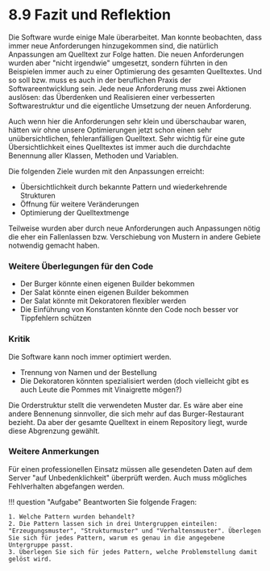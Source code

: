 # 8.9 Fazit und Reflektion

Die Software wurde einige Male überarbeitet. Man konnte beobachten, dass immer neue Anforderungen hinzugekommen sind, die natürlich Anpassungen am Quelltext zur Folge hatten. Die neuen Anforderungen wurden aber "nicht irgendwie" umgesetzt, sondern führten in den Beispielen immer auch zu einer Optimierung des gesamten Quelltextes. Und so soll bzw. muss es auch in der beruflichen Praxis der Softwareentwicklung sein. Jede neue Anforderung muss zwei Aktionen auslösen: das Überdenken und Realisieren einer verbesserten Softwarestruktur und die eigentliche Umsetzung der neuen Anforderung.

Auch wenn hier die Anforderungen sehr klein und überschaubar waren, hätten wir ohne unsere Optimierungen jetzt schon einen sehr unübersichtlichen, fehleranfälligen Quelltext. Sehr wichtig für eine gute Übersichtlichkeit eines Quelltextes ist immer auch die durchdachte Benennung aller Klassen, Methoden und Variablen.

Die folgenden Ziele wurden mit den Anpassungen erreicht:

- Übersichtlichkeit durch bekannte Pattern und wiederkehrende Strukturen
- Öffnung für weitere Veränderungen
- Optimierung der Quelltextmenge

Teilweise wurden aber durch neue Anforderungen auch Anpassungen nötig die eher ein Fallenlassen bzw. Verschiebung von Mustern in andere Gebiete notwendig gemacht haben.

### Weitere Überlegungen für den Code

- Der Burger könnte einen eigenen Builder bekommen
- Der Salat könnte einen eigenen Builder bekommen
- Der Salat könnte mit Dekoratoren flexibler werden
- Die Einführung von Konstanten könnte den Code noch besser vor Tippfehlern schützen

### Kritik

Die Software kann noch immer optimiert werden.

- Trennung von Namen und der Bestellung
- Die Dekoratoren könnten spezialisiert werden (doch vielleicht gibt es auch Leute die Pommes mit Vinaigrette mögen?)

Die Orderstruktur stellt die verwendeten Muster dar. Es wäre aber eine andere Bennenung sinnvoller, die sich mehr auf das Burger-Restaurant bezieht. Da aber der gesamte Quelltext in einem Repository liegt, wurde diese Abgrenzung gewählt.

### Weitere Anmerkungen

Für einen professionellen Einsatz müssen alle gesendeten Daten auf dem Server "auf Unbedenklichkeit" überprüft werden. Auch muss mögliches Fehlverhalten abgefangen werden.

!!! question "Aufgabe"
    Beantworten Sie folgende Fragen:

    1. Welche Pattern wurden behandelt?
    2. Die Pattern lassen sich in drei Untergruppen einteilen: "Erzeugungsmuster", "Strukturmuster" und "Verhaltensmuster". Überlegen Sie sich für jedes Pattern, warum es genau in die angegebene Untergruppe passt.
    3. Überlegen Sie sich für jedes Pattern, welche Problemstellung damit gelöst wird.
